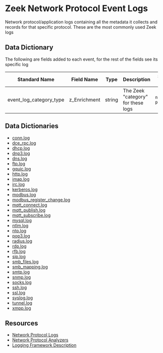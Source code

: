 # Zeek Network Protocol Event Logs

Network protocol/application logs containing all the metadata it collects and records for that specific protocol. These are the most commonly used Zeek logs

## Data Dictionary
The following are fields added to each event, for the rest of the fields see its specific log 

| Standard Name                   | Field Name                      | Type                            | Description                        | Sample Value                    |
| ------------------------------- | ------------------------------- | ------------------------------- | -------------------------------    | ------------------------------- |
| event_log_category_type         | z_Enrichment                    | string                          | The Zeek "category" for these logs | `network-protocols`             |

## Data Dictionaries

- [conn.log](./conn.md)
- [dce_rpc.log](./dce_rpc.md)
- [dhcp.log](./dhcp.md)
- [dnp3.log](./dnp3.md)
- [dns.log](./dns.md)
- [ftp.log](./ftp.md)
- [gquic.log](./gquic.md)
- [http.log](./http.md)
- [imap.log](./imap.md)
- [irc.log](./irc.md)
- [kerberos.log](./kerberos.md)
- [modbus.log](./modbus.md)
- [modbus_register_change.log](./modbus_register_change.md)
- [mqtt_connect.log](mqtt_connect.md)
- [mqtt_publish.log](mqtt_publish.md)
- [mqtt_subscribe.log](mqtt_subscribe.md)
- [mysql.log](./mysql.md)
- [ntlm.log](./ntlm.md)
- [ntp.log](./ntp.md)
- [pop3.log](./pop3.md)
- [radius.log](./radius.md)
- [rdp.log](./rdp.md)
- [rfb.log](./rfb.md)
- [sip.log](./sip.md)
- [smb_files.log](./smb_files.md)
- [smb_mapping.log](./smb_mapping.md)
- [smtp.log](./smtp.md)
- [snmp.log](./snmp.md)
- [socks.log](./socks.md)
- [ssh.log](./ssh.md)
- [ssl.log](./ssl.md)
- [syslog.log](./syslog.md)
- [tunnel.log](./tunnel.md)
- [xmpp.log](./xmpp.md)

## Resources

* [Network Protocol Logs](https://docs.zeek.org/en/stable/script-reference/log-files.html#network-protocols)
* [Network Protocol Analyzers](https://docs.zeek.org/en/stable/script-reference/proto-analyzers.html)
* [Logging Framework Description](https://docs.zeek.org/en/stable/frameworks/logging.html)